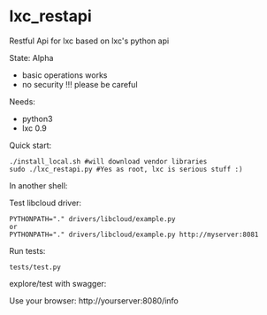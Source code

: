 lxc_restapi
=======

Restful Api for lxc based on lxc's python api

State: Alpha
* basic operations works
* no security !!! please be careful

Needs:
* python3
* lxc 0.9
 
Quick start:

	./install_local.sh #will download vendor libraries
	sudo ./lxc_restapi.py #Yes as root, lxc is serious stuff :)

In another shell:

Test libcloud driver:

    PYTHONPATH="." drivers/libcloud/example.py
    or
    PYTHONPATH="." drivers/libcloud/example.py http://myserver:8081

Run tests:

    tests/test.py

explore/test with swagger:

Use your browser: http://yourserver:8080/info
